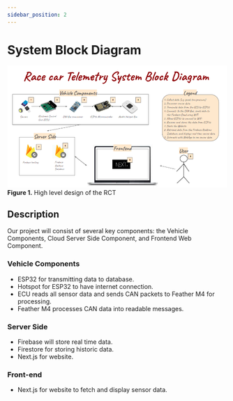 ```yaml
---
sidebar_position: 2
---
```


# System Block Diagram

![system diagram](/img/system_block_diagram.png)  
**Figure 1.** High level design of the RCT

## Description
Our project will consist of several key components: the Vehicle Components, Cloud Server Side Component, and Frontend Web Component.

### Vehicle Components
- ESP32 for transmitting data to database.
- Hotspot for ESP32 to have internet connection.
- ECU reads all sensor data and sends CAN packets to Feather M4 for processing.
- Feather M4 processes CAN data into readable messages.

### Server Side
- Firebase will store real time data.
- Firestore for storing historic data.
- Next.js for website.

### Front-end
- Next.js for website to fetch and display sensor data.


